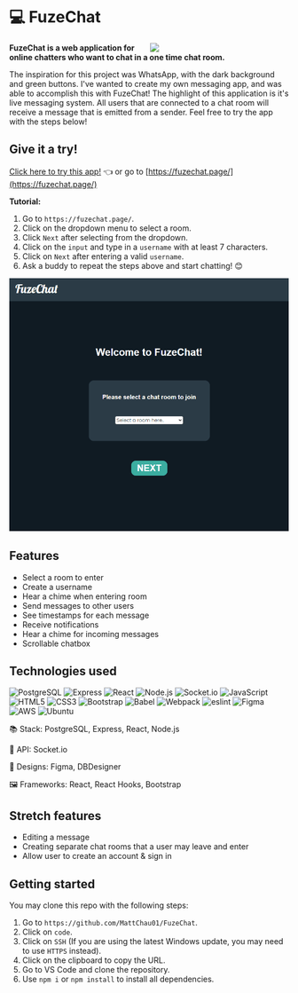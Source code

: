 # :computer: FuzeChat

<img src="https://media4.giphy.com/media/v1.Y2lkPTc5MGI3NjExM2Y1ODY5YWNmMTM0NDkzMGM0NzhlZjUzMGI0MzU0ZmQxZDk3MzgwNCZjdD1n/LrMM4QuRx5BDzLzAMR/giphy.gif" align="right" width="250">

<strong>FuzeChat is a web application for online chatters who want to chat in a one time chat room.</strong>

The inspiration for this project was WhatsApp, with the dark background and green buttons. I've wanted to create my own messaging app, and was able to accomplish this with FuzeChat! The highlight of this application is it's live messaging system. All users that are connected to a chat room will receive a message that is emitted from a sender. Feel free to try the app with the steps below!

## Give it a try!

[Click here to try this app!](https://fuzechat.page/) :point_left: or go to [https://fuzechat.page/](https://fuzechat.page/)

<strong>Tutorial:</strong>

1. Go to `https://fuzechat.page/`.
2. Click on the dropdown menu to select a room.
3. Click `Next` after selecting from the dropdown.
4. Click on the `input` and type in a `username` with at least 7 characters.
5. Click on `Next` after entering a valid `username`.
6. Ask a buddy to repeat the steps above and start chatting! :blush:

<img src="/assets/D1.gif" alt="tutorial">

## Features

- Select a room to enter
- Create a username
- Hear a chime when entering room
- Send messages to other users
- See timestamps for each message
- Receive notifications
- Hear a chime for incoming messages
- Scrollable chatbox

## Technologies used

![PostgreSQL](https://img.shields.io/badge/PostgreSQL-316192?style=for-the-badge&logo=postgresql&logoColor=white)
![Express](https://img.shields.io/badge/Express.js-000000?style=for-the-badge&logo=express&logoColor=white)
![React](https://img.shields.io/badge/React-20232A?style=for-the-badge&logo=react&logoColor=61DAFB)
![Node.js](https://img.shields.io/badge/Node.js-339933?style=for-the-badge&logo=nodedotjs&logoColor=white)
![Socket.io](https://img.shields.io/badge/Socket.io-010101?&style=for-the-badge&logo=Socket.io&logoColor=white)
![JavaScript](https://img.shields.io/badge/JavaScript-323330?style=for-the-badge&logo=javascript&logoColor=F7DF1E)
![HTML5](https://img.shields.io/badge/HTML5-E34F26?style=for-the-badge&logo=html5&logoColor=white)
![CSS3](https://img.shields.io/badge/CSS3-1572B6?style=for-the-badge&logo=css3&logoColor=white)
![Bootstrap](https://img.shields.io/badge/Bootstrap-563D7C?style=for-the-badge&logo=bootstrap&logoColor=white)
![Babel](https://img.shields.io/badge/Babel-F9DC3E?style=for-the-badge&logo=babel&logoColor=white)
![Webpack](https://img.shields.io/badge/Webpack-8DD6F9?style=for-the-badge&logo=Webpack&logoColor=white)
![eslint](https://img.shields.io/badge/eslint-3A33D1?style=for-the-badge&logo=eslint&logoColor=white)
![Figma](https://img.shields.io/badge/Figma-F24E1E?style=for-the-badge&logo=figma&logoColor=white)
![AWS](https://img.shields.io/badge/Amazon_AWS-FF9900?style=for-the-badge&logo=amazonaws&logoColor=white)
![Ubuntu](https://img.shields.io/badge/Ubuntu-E95420?style=for-the-badge&logo=ubuntu&logoColor=white)

:books: Stack: PostgreSQL, Express, React, Node.js

:tokyo_tower: API: Socket.io

:memo: Designs: Figma, DBDesigner

:framed_picture: Frameworks: React, React Hooks, Bootstrap

## Stretch features

- Editing a message
- Creating separate chat rooms that a user may leave and enter
- Allow user to create an account & sign in

## Getting started

You may clone this repo with the following steps:
1. Go to `https://github.com/MattChau01/FuzeChat`.
2. Click on `code`.
3. Click on `SSH` (If you are using the latest Windows update, you may need to use `HTTPS` instead).
4. Click on the clipboard to copy the URL.
5. Go to VS Code and clone the repository.
6. Use `npm i` or `npm install` to install all dependencies.
